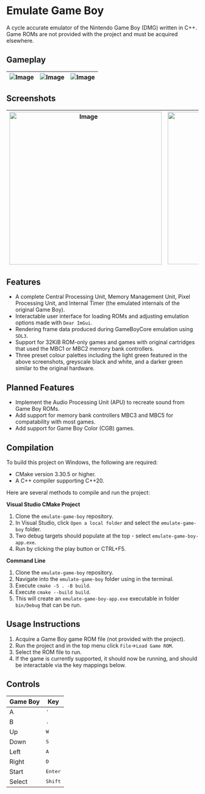 # Emulate Game Boy

A cycle accurate emulator of the Nintendo Game Boy (DMG) written in C++. Game ROMs are not provided with the project and must be acquired elsewhere.

## Gameplay
| ![Image](https://github.com/user-attachments/assets/b55f6f5c-91e9-4e4b-9c8f-3b80293b4ecd) | ![Image](https://github.com/user-attachments/assets/bde64b63-2a41-4dfc-9a43-236feb244979) | ![Image](https://github.com/user-attachments/assets/0300acab-d50c-4fe6-9c85-31351e4e9793) | 
|---------------------------------|---------------------------------|---------------------------------|

## Screenshots
| <img width="399" alt="Image" src="https://github.com/user-attachments/assets/9dbadadd-039c-4363-a377-5190fed293b7" /> | <img width="398" alt="Image" src="https://github.com/user-attachments/assets/57bcda3e-c0d3-4004-b749-548d11c65bae" /> | <img width="395" alt="Image" src="https://github.com/user-attachments/assets/77706150-6746-4ac2-b9af-740071f5e7ee" /> | 
|---------------------------------|---------------------------------|---------------------------------|

## Features
- A complete Central Processing Unit, Memory Management Unit, Pixel Processing Unit, and Internal Timer (the emulated internals of the original Game Boy).
- Interactable user interface for loading ROMs and adjusting emulation options made with ```Dear ImGui```.
- Rendering frame data produced during GameBoyCore emulation using ```SDL3```.
- Support for 32KiB ROM-only games and games with original cartridges that used the MBC1 or MBC2 memory bank controllers.
- Three preset colour palettes including the light green featured in the above screenshots, greyscale black and white, and a darker green similar to the original hardware.

## Planned Features
- Implement the Audio Processing Unit (APU) to recreate sound from Game Boy ROMs.
- Add support for memory bank controllers MBC3 and MBC5 for compatability with most games.
- Add support for Game Boy Color (CGB) games. 

## Compilation
To build this project on Windows, the following are required:
- CMake version 3.30.5 or higher.
- A C++ compiler supporting C++20.

Here are several methods to compile and run the project:

**Visual Studio CMake Project**
1. Clone the ```emulate-game-boy``` repository.
2. In Visual Studio, click ```Open a local folder``` and select the ```emulate-game-boy``` folder.
3. Two debug targets should populate at the top - select ```emulate-game-boy-app.exe```.
4. Run by clicking the play button or CTRL+F5.

**Command Line**
1. Clone the ```emulate-game-boy``` repository.
2. Navigate into the ```emulate-game-boy``` folder using in the terminal.
3. Execute ```cmake -S . -B build```.
4. Execute ```cmake --build build```.
5. This will create an ```emulate-game-boy-app.exe``` executable in folder ```bin/Debug``` that can be run.

## Usage Instructions
1. Acquire a Game Boy game ROM file (not provided with the project).
2. Run the project and in the top menu click ```File```->```Load Game ROM```.
3. Select the ROM file to run.
4. If the game is currently supported, it should now be running, and should be interactable via the key mappings below.

## Controls
| Game Boy | Key |
| --- | --- |
| A | <kbd>'</kbd> |
| B | <kbd>.</kbd> |
| Up | <kbd>W</kbd> |
| Down | <kbd>S</kbd> |
| Left | <kbd>A</kbd> |
| Right | <kbd>D</kbd> |
| Start | <kbd>Enter</kbd> |
| Select | <kbd>Shift</kbd> |
